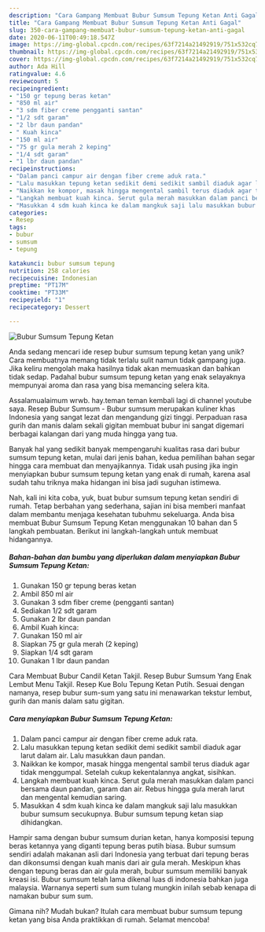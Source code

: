 ```yaml
---
description: "Cara Gampang Membuat Bubur Sumsum Tepung Ketan Anti Gagal"
title: "Cara Gampang Membuat Bubur Sumsum Tepung Ketan Anti Gagal"
slug: 350-cara-gampang-membuat-bubur-sumsum-tepung-ketan-anti-gagal
date: 2020-06-11T00:49:18.547Z
image: https://img-global.cpcdn.com/recipes/63f7214a21492919/751x532cq70/bubur-sumsum-tepung-ketan-foto-resep-utama.jpg
thumbnail: https://img-global.cpcdn.com/recipes/63f7214a21492919/751x532cq70/bubur-sumsum-tepung-ketan-foto-resep-utama.jpg
cover: https://img-global.cpcdn.com/recipes/63f7214a21492919/751x532cq70/bubur-sumsum-tepung-ketan-foto-resep-utama.jpg
author: Ada Hill
ratingvalue: 4.6
reviewcount: 5
recipeingredient:
- "150 gr tepung beras ketan"
- "850 ml air"
- "3 sdm fiber creme pengganti santan"
- "1/2 sdt garam"
- "2 lbr daun pandan"
- " Kuah kinca"
- "150 ml air"
- "75 gr gula merah 2 keping"
- "1/4 sdt garam"
- "1 lbr daun pandan"
recipeinstructions:
- "Dalam panci campur air dengan fiber creme aduk rata."
- "Lalu masukkan tepung ketan sedikit demi sedikit sambil diaduk agar larut dalam air. Lalu masukkan daun pandan."
- "Naikkan ke kompor, masak hingga mengental sambil terus diaduk agar tidak menggumpal. Setelah cukup kekentalannya angkat, sisihkan."
- "Langkah membuat kuah kinca. Serut gula merah masukkan dalam panci bersama daun pandan, garam dan air. Rebus hingga gula merah larut dan mengental kemudian saring."
- "Masukkan 4 sdm kuah kinca ke dalam mangkuk saji lalu masukkan bubur sumsum secukupnya. Bubur sumsum tepung ketan siap dihidangkan."
categories:
- Resep
tags:
- bubur
- sumsum
- tepung

katakunci: bubur sumsum tepung 
nutrition: 258 calories
recipecuisine: Indonesian
preptime: "PT17M"
cooktime: "PT33M"
recipeyield: "1"
recipecategory: Dessert

---
```



![Bubur Sumsum Tepung Ketan](https://img-global.cpcdn.com/recipes/63f7214a21492919/751x532cq70/bubur-sumsum-tepung-ketan-foto-resep-utama.jpg)

Anda sedang mencari ide resep bubur sumsum tepung ketan yang unik? Cara membuatnya memang tidak terlalu sulit namun tidak gampang juga. Jika keliru mengolah maka hasilnya tidak akan memuaskan dan bahkan tidak sedap. Padahal bubur sumsum tepung ketan yang enak selayaknya mempunyai aroma dan rasa yang bisa memancing selera kita.

Assalamualaimum wrwb. hay.teman teman kembali lagi di channel youtube saya. Resep Bubur Sumsum - Bubur sumsum merupakan kuliner khas Indonesia yang sangat lezat dan mengandung gizi tinggi. Perpaduan rasa gurih dan manis dalam sekali gigitan membuat bubur ini sangat digemari berbagai kalangan dari yang muda hingga yang tua.

Banyak hal yang sedikit banyak mempengaruhi kualitas rasa dari bubur sumsum tepung ketan, mulai dari jenis bahan, kedua pemilihan bahan segar hingga cara membuat dan menyajikannya. Tidak usah pusing jika ingin menyiapkan bubur sumsum tepung ketan yang enak di rumah, karena asal sudah tahu triknya maka hidangan ini bisa jadi suguhan istimewa.


Nah, kali ini kita coba, yuk, buat bubur sumsum tepung ketan sendiri di rumah. Tetap berbahan yang sederhana, sajian ini bisa memberi manfaat dalam membantu menjaga kesehatan tubuhmu sekeluarga. Anda bisa membuat Bubur Sumsum Tepung Ketan menggunakan 10 bahan dan 5 langkah pembuatan. Berikut ini langkah-langkah untuk membuat hidangannya.

<!--inarticleads1-->

##### Bahan-bahan dan bumbu yang diperlukan dalam menyiapkan Bubur Sumsum Tepung Ketan:

1. Gunakan 150 gr tepung beras ketan
1. Ambil 850 ml air
1. Gunakan 3 sdm fiber creme (pengganti santan)
1. Sediakan 1/2 sdt garam
1. Gunakan 2 lbr daun pandan
1. Ambil  Kuah kinca:
1. Gunakan 150 ml air
1. Siapkan 75 gr gula merah (2 keping)
1. Siapkan 1/4 sdt garam
1. Gunakan 1 lbr daun pandan


Cara Membuat Bubur Candil Ketan Takjil. Resep Bubur Sumsum Yang Enak Lembut Menu Takjil. Resep Kue Bolu Tepung Ketan Putih. Sesuai dengan namanya, resep bubur sum-sum yang satu ini menawarkan tekstur lembut, gurih dan manis dalam satu gigitan. 

<!--inarticleads2-->

##### Cara menyiapkan Bubur Sumsum Tepung Ketan:

1. Dalam panci campur air dengan fiber creme aduk rata.
1. Lalu masukkan tepung ketan sedikit demi sedikit sambil diaduk agar larut dalam air. Lalu masukkan daun pandan.
1. Naikkan ke kompor, masak hingga mengental sambil terus diaduk agar tidak menggumpal. Setelah cukup kekentalannya angkat, sisihkan.
1. Langkah membuat kuah kinca. Serut gula merah masukkan dalam panci bersama daun pandan, garam dan air. Rebus hingga gula merah larut dan mengental kemudian saring.
1. Masukkan 4 sdm kuah kinca ke dalam mangkuk saji lalu masukkan bubur sumsum secukupnya. Bubur sumsum tepung ketan siap dihidangkan.


Hampir sama dengan bubur sumsum durian ketan, hanya komposisi tepung beras ketannya yang diganti tepung beras putih biasa. Bubur sumsum sendiri adalah makanan asli dari Indonesia yang terbuat dari tepung beras dan dikonsumsi dengan kuah manis dari air gula merah. Meskipun khas dengan tepung beras dan air gula merah, bubur sumsum memiliki banyak kreasi isi. Bubur sumsum telah lama dikenal luas di indonesia bahkan juga malaysia. Warnanya seperti sum sum tulang mungkin inilah sebab kenapa di namakan bubur sum sum. 

Gimana nih? Mudah bukan? Itulah cara membuat bubur sumsum tepung ketan yang bisa Anda praktikkan di rumah. Selamat mencoba!
